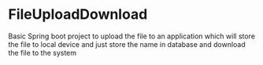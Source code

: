 # FileUploadDownload
   Basic Spring boot project to upload the file to an application which will store the file to local device and just store the name in database and download the file to the system
   
